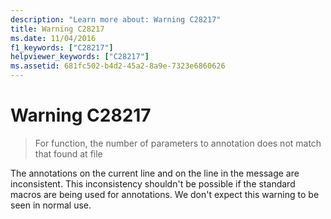 ```yaml
---
description: "Learn more about: Warning C28217"
title: Warning C28217
ms.date: 11/04/2016
f1_keywords: ["C28217"]
helpviewer_keywords: ["C28217"]
ms.assetid: 681fc502-b4d2-45a2-8a9e-7323e6860626
---
```

# Warning C28217

> For function, the number of parameters to annotation does not match that found at file

The annotations on the current line and on the line in the message are inconsistent. This inconsistency shouldn't be possible if the standard macros are being used for annotations. We don't expect this warning to be seen in normal use.
